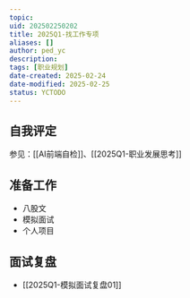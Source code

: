 ```yaml
---
topic: 
uid: 202502250202
title: 2025Q1-找工作专项
aliases: []
author: ped_yc
description: 
tags: [职业规划]
date-created: 2025-02-24
date-modified: 2025-02-25
status: YCTODO
---
```


## 自我评定

参见：[[AI前端自检]]、[[2025Q1-职业发展思考]]

## 准备工作

- 八股文
- 模拟面试
- 个人项目

## 面试复盘

- [[2025Q1-模拟面试复盘01]]
